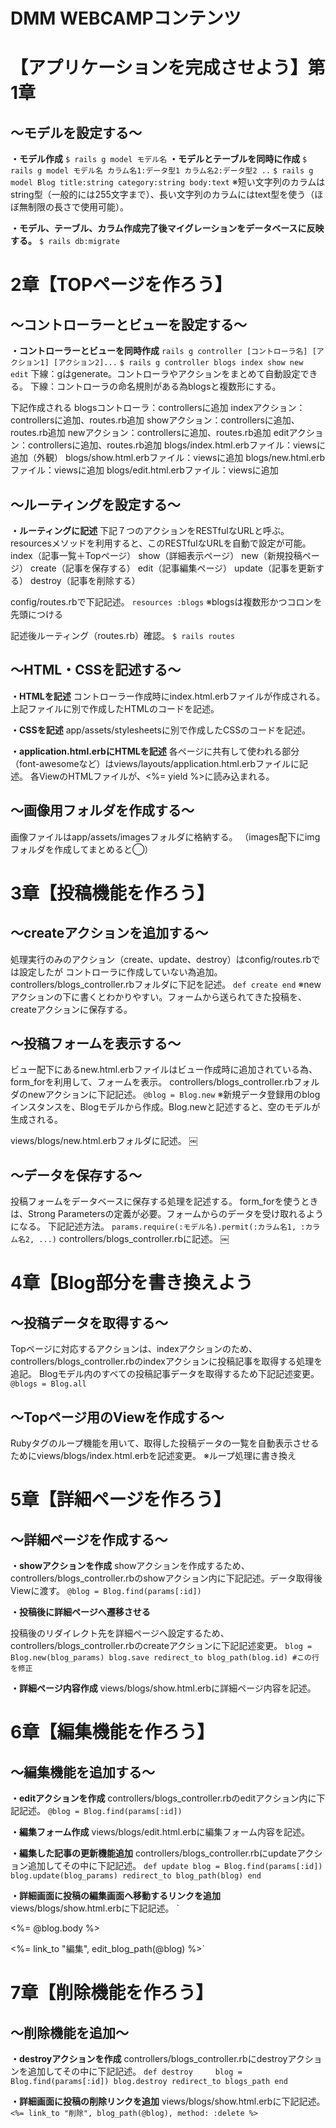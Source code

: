 # DMM WEBCAMPコンテンツ

# 【アプリケーションを完成させよう】第1章

## 〜モデルを設定する〜

**・モデル作成**
`$ rails g model モデル名`
**・モデルとテーブルを同時に作成**
`$ rails g model モデル名 カラム名1:データ型1 カラム名2:データ型2 ..`
`$ rails g model Blog title:string category:string body:text`
※短い文字列のカラムはstring型（一般的には255文字まで）、長い文字列のカラムにはtext型を使う（ほぼ無制限の長さで使用可能）。

**・モデル、テーブル、カラム作成完了後マイグレーションをデータベースに反映する。**
`$ rails db:migrate`


# 2章【TOPページを作ろう】
## 〜コントローラーとビューを設定する〜

**・コントローラーとビューを同時作成**
`rails g controller [コントローラ名] [アクション1] [アクション2]...`
`$ rails g controller blogs index show new edit`
下線：gはgenerate。コントローラやアクションをまとめて自動設定できる。
下線：コントローラの命名規則がある為blogsと複数形にする。

下記作成される
blogsコントローラ：controllersに追加
indexアクション：controllersに追加、routes.rb追加
showアクション：controllersに追加、routes.rb追加
newアクション：controllersに追加、routes.rb追加
editアクション：controllersに追加、routes.rb追加
blogs/index.html.erbファイル：viewsに追加（外観）
blogs/show.html.erbファイル：viewsに追加
blogs/new.html.erbファイル：viewsに追加
blogs/edit.html.erbファイル：viewsに追加


## 〜ルーティングを設定する〜

**・ルーティングに記述**
下記７つのアクションをRESTfulなURLと呼ぶ。resourcesメソッドを利用すると、このRESTfulなURLを自動で設定が可能。
index（記事一覧＋Topページ）
show（詳細表示ページ）
new（新規投稿ページ）
create（記事を保存する）
edit（記事編集ページ）
update（記事を更新する）
destroy（記事を削除する）

config/routes.rbで下記記述。
`resources :blogs`
※blogsは複数形かつコロンを先頭につける

記述後ルーティング（routes.rb）確認。
`$ rails routes`


## 〜HTML・CSSを記述する〜
**・HTMLを記述**
コントローラー作成時にindex.html.erbファイルが作成される。
上記ファイルに別で作成したHTMLのコードを記述。

**・CSSを記述**
app/assets/stylesheetsに別で作成したCSSのコードを記述。


**・application.html.erbにHTMLを記述**
各ページに共有して使われる部分（font-awesomeなど）はviews/layouts/application.html.erbファイルに記述。
各ViewのHTMLファイルが、<%= yield %>に読み込まれる。


## 〜画像用フォルダを作成する〜
画像ファイルはapp/assets/imagesフォルダに格納する。
（images配下にimgフォルダを作成してまとめると◯）


# 3章【投稿機能を作ろう】
## 〜createアクションを追加する〜
処理実行のみのアクション（create、update、destroy）はconfig/routes.rbでは設定したが
コントローラに作成していない為追加。
controllers/blogs_controller.rbフォルダに下記を記述。
`def create
end`
※newアクションの下に書くとわかりやすい。フォームから送られてきた投稿を、createアクションに保存する。


## 〜投稿フォームを表示する〜

ビュー配下にあるnew.html.erbファイルはビュー作成時に追加されている為、form_forを利用して、フォームを表示。
controllers/blogs_controller.rbフォルダのnewアクションに下記記述。
`@blog = Blog.new`
※新規データ登録用のblogインスタンスを、Blogモデルから作成。Blog.newと記述すると、空のモデルが生成される。

views/blogs/new.html.erbフォルダに記述。
￼


## 〜データを保存する〜

投稿フォームをデータベースに保存する処理を記述する。
form_forを使うときは、Strong Parametersの定義が必要。フォームからのデータを受け取れるようになる。
下記記述方法。
`params.require(:モデル名).permit(:カラム名1, :カラム名2, ...)`
controllers/blogs_controller.rbに記述。
￼

# 4章【Blog部分を書き換えよう
## 〜投稿データを取得する〜

Topページに対応するアクションは、indexアクションのため、controllers/blogs_controller.rbのindexアクションに投稿記事を取得する処理を追記。
Blogモデル内のすべての投稿記事データを取得するため下記記述変更。
`@blogs = Blog.all`


## 〜Topページ用のViewを作成する〜

Rubyタグのループ機能を用いて、取得した投稿データの一覧を自動表示させるためにviews/blogs/index.html.erbを記述変更。
※ループ処理に書き換え


# 5章【詳細ページを作ろう】
## 〜詳細ページを作成する〜

**・showアクションを作成**
showアクションを作成するため、controllers/blogs_controller.rbのshowアクション内に下記記述。データ取得後Viewに渡す。
`@blog = Blog.find(params[:id])`

**・投稿後に詳細ページへ遷移させる**

投稿後のリダイレクト先を詳細ページへ設定するため、controllers/blogs_controller.rbのcreateアクションに下記記述変更。
`blog = Blog.new(blog_params)
blog.save
redirect_to blog_path(blog.id) #この行を修正`

**・詳細ページ内容作成**
views/blogs/show.html.erbに詳細ページ内容を記述。


# 6章【編集機能を作ろう】
## 〜編集機能を追加する〜

**・editアクションを作成**
controllers/blogs_controller.rbのeditアクション内に下記記述。
`@blog = Blog.find(params[:id])`

**・編集フォーム作成**
views/blogs/edit.html.erbに編集フォーム内容を記述。

**・編集した記事の更新機能追加**
controllers/blogs_controller.rbにupdateアクション追加してその中に下記記述。
`def update
 blog = Blog.find(params[:id])
 blog.update(blog_params)
 redirect_to blog_path(blog)
end`

**・詳細画面に投稿の編集画面へ移動するリンクを追加**
views/blogs/show.html.erbに下記記述。
`<p class="single-text">
    <%= @blog.body %>    
</p>
<!-- 編集部分 -->
<%= link_to "編集", edit_blog_path(@blog) %>`


# 7章【削除機能を作ろう】
## 〜削除機能を追加〜

**・destroyアクションを作成**
controllers/blogs_controller.rbにdestroyアクションを追加してその中に下記記述。
`def destroy	
blog = Blog.find(params[:id])
blog.destroy
redirect_to blogs_path
end`

**・詳細画面に投稿の削除リンクを追加**
views/blogs/show.html.erbに下記記述。
`<%= link_to "削除", blog_path(@blog), method: :delete %>`




